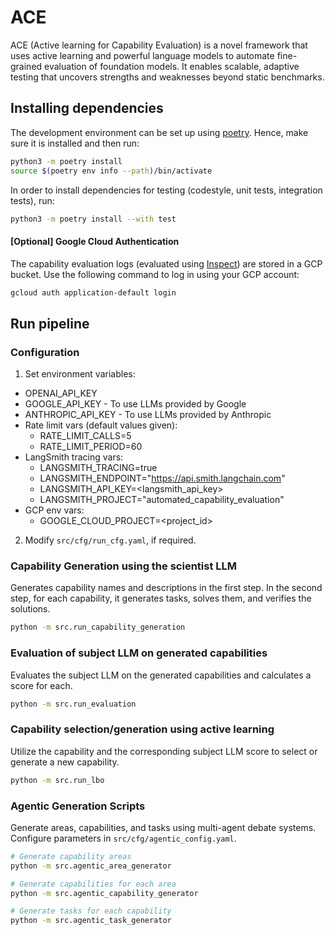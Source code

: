 # ACE

ACE (Active learning for Capability Evaluation) is a novel framework that uses active learning and powerful language models to automate fine-grained evaluation of foundation models. It enables scalable, adaptive testing that uncovers strengths and weaknesses beyond static benchmarks.

## Installing dependencies

The development environment can be set up using
[poetry](https://python-poetry.org/docs/#installation). Hence, make sure it is
installed and then run:

```bash
python3 -m poetry install
source $(poetry env info --path)/bin/activate
```

In order to install dependencies for testing (codestyle, unit tests, integration tests),
run:

```bash
python3 -m poetry install --with test
```

#### [Optional] Google Cloud Authentication

The capability evaluation logs (evaluated using [Inspect](https://inspect.aisi.org.uk/)) are stored in a GCP bucket. Use the following command to log in using your GCP account:

```bash
gcloud auth application-default login
```

## Run pipeline

### Configuration

1. Set environment variables:

- OPENAI_API_KEY
- GOOGLE_API_KEY - To use LLMs provided by Google
- ANTHROPIC_API_KEY - To use LLMs provided by Anthropic
- Rate limit vars (default values given):
    - RATE_LIMIT_CALLS=5
    - RATE_LIMIT_PERIOD=60
- LangSmith tracing vars:
    - LANGSMITH_TRACING=true
    - LANGSMITH_ENDPOINT="https://api.smith.langchain.com"
    - LANGSMITH_API_KEY=<langsmith_api_key>
    - LANGSMITH_PROJECT="automated_capability_evaluation"
- GCP env vars:
    - GOOGLE_CLOUD_PROJECT=<project_id>

2. Modify `src/cfg/run_cfg.yaml`, if required.

### Capability Generation using the scientist LLM

Generates capability names and descriptions in the first step. In the second step, for each capability, it generates tasks, solves them, and verifies the solutions.

```bash
python -m src.run_capability_generation
```

### Evaluation of subject LLM on generated capabilities

Evaluates the subject LLM on the generated capabilities and calculates a score for each.

```bash
python -m src.run_evaluation
```

### Capability selection/generation using active learning

Utilize the capability and the corresponding subject LLM score to select or generate a new capability.

```bash
python -m src.run_lbo
```

### Agentic Generation Scripts

Generate areas, capabilities, and tasks using multi-agent debate systems. Configure parameters in `src/cfg/agentic_config.yaml`.

```bash
# Generate capability areas
python -m src.agentic_area_generator

# Generate capabilities for each area
python -m src.agentic_capability_generator

# Generate tasks for each capability
python -m src.agentic_task_generator
```
